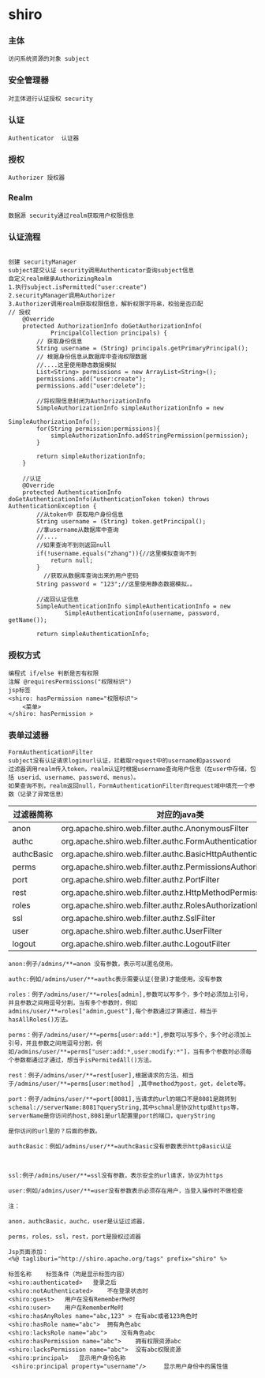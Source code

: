 # shiro

### 主体

```
访问系统资源的对象 subject
```

### 安全管理器 

```
对主体进行认证授权 security
```

### 认证

``` 
Authenticator  认证器 
```

### 授权

```
Authorizer 授权器
```

### Realm

```
数据源 security通过realm获取用户权限信息
```

### 认证流程

```

创建 securityManager 
subject提交认证 security调用Authenticator查询subject信息
自定义realm继承AuthorizingRealm
1.执行subject.isPermitted("user:create")
2.securityManager调用Authorizer
3.Authorizer调用realm获取权限信息，解析权限字符串，校验是否匹配
// 授权
	@Override
	protected AuthorizationInfo doGetAuthorizationInfo(
			PrincipalCollection principals) {
		// 获取身份信息
		String username = (String) principals.getPrimaryPrincipal();
		// 根据身份信息从数据库中查询权限数据
		//....这里使用静态数据模拟
		List<String> permissions = new ArrayList<String>();
		permissions.add("user:create");
		permissions.add("user:delete");
		
		//将权限信息封闭为AuthorizationInfo
		SimpleAuthorizationInfo simpleAuthorizationInfo = new
                                                SimpleAuthorizationInfo();
		for(String permission:permissions){
			simpleAuthorizationInfo.addStringPermission(permission);
		}
		
		return simpleAuthorizationInfo;
	}

    //认证
    @Override
    protected AuthenticationInfo doGetAuthenticationInfo(AuthenticationToken token) throws AuthenticationException {
        //从token中 获取用户身份信息
        String username = (String) token.getPrincipal();
        //拿username从数据库中查询
        //....
        //如果查询不到则返回null
        if(!username.equals("zhang")){//这里模拟查询不到
            return null;
        }
          //获取从数据库查询出来的用户密码
        String password = "123";//这里使用静态数据模拟。。

        //返回认证信息
        SimpleAuthenticationInfo simpleAuthenticationInfo = new
                SimpleAuthenticationInfo(username, password, getName());

        return simpleAuthenticationInfo;
```

### 授权方式

```
编程式 if/else 判断是否有权限
注解 @requiresPermissions("权限标识")
jsp标签
<shiro: hasPermission name="权限标识">
	<菜单>
</shiro: hasPermission >
```

### 表单过滤器

```
FormAuthenticationFilter
subject没有认证请求loginurl认证，拦截取request中的username和password
过滤器调用realm传入token，realm认证时根据username查询用户信息（在user中存储，包括 userid、username、password、menus）。
如果查询不到，realm返回null，FormAuthenticationFilter向request域中填充一个参数（记录了异常信息） 
```

| 过滤器简称 | 对应的java类                                                 |
| ---------- | ------------------------------------------------------------ |
| anon       | org.apache.shiro.web.filter.authc.AnonymousFilter            |
| authc      | org.apache.shiro.web.filter.authc.FormAuthenticationFilter   |
| authcBasic | org.apache.shiro.web.filter.authc.BasicHttpAuthenticationFilter |
| perms      | org.apache.shiro.web.filter.authz.PermissionsAuthorizationFilter |
| port       | org.apache.shiro.web.filter.authz.PortFilter                 |
| rest       | org.apache.shiro.web.filter.authz.HttpMethodPermissionFilter |
| roles      | org.apache.shiro.web.filter.authz.RolesAuthorizationFilter   |
| ssl        | org.apache.shiro.web.filter.authz.SslFilter                  |
| user       | org.apache.shiro.web.filter.authc.UserFilter                 |
| logout     | org.apache.shiro.web.filter.authc.LogoutFilter               |

```
anon:例子/admins/**=anon 没有参数，表示可以匿名使用。

authc:例如/admins/user/**=authc表示需要认证(登录)才能使用，没有参数

roles：例子/admins/user/**=roles[admin],参数可以写多个，多个时必须加上引号，并且参数之间用逗号分割，当有多个参数时，例如admins/user/**=roles["admin,guest"],每个参数通过才算通过，相当于hasAllRoles()方法。

perms：例子/admins/user/**=perms[user:add:*],参数可以写多个，多个时必须加上引号，并且参数之间用逗号分割，例如/admins/user/**=perms["user:add:*,user:modify:*"]，当有多个参数时必须每个参数都通过才通过，想当于isPermitedAll()方法。

rest：例子/admins/user/**=rest[user],根据请求的方法，相当于/admins/user/**=perms[user:method] ,其中method为post，get，delete等。

port：例子/admins/user/**=port[8081],当请求的url的端口不是8081是跳转到schemal://serverName:8081?queryString,其中schmal是协议http或https等，serverName是你访问的host,8081是url配置里port的端口，queryString

是你访问的url里的？后面的参数。

authcBasic：例如/admins/user/**=authcBasic没有参数表示httpBasic认证

 

ssl:例子/admins/user/**=ssl没有参数，表示安全的url请求，协议为https

user:例如/admins/user/**=user没有参数表示必须存在用户，当登入操作时不做检查

注：

anon，authcBasic，auchc，user是认证过滤器，

perms，roles，ssl，rest，port是授权过滤器
```

```
Jsp页面添加：
<%@ tagliburi="http://shiro.apache.org/tags" prefix="shiro" %>

标签名称	标签条件（均是显示标签内容）
<shiro:authenticated>	登录之后
<shiro:notAuthenticated>	不在登录状态时
<shiro:guest>	用户在没有RememberMe时
<shiro:user>	用户在RememberMe时
<shiro:hasAnyRoles name="abc,123" >	在有abc或者123角色时
<shiro:hasRole name="abc">	拥有角色abc
<shiro:lacksRole name="abc">	没有角色abc
<shiro:hasPermission name="abc">	拥有权限资源abc
<shiro:lacksPermission name="abc">	没有abc权限资源
<shiro:principal>	显示用户身份名称
 <shiro:principal property="username"/>     显示用户身份中的属性值
```

